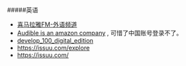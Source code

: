 
#####英语
- [喜马拉雅FM-外语频道](http://www.ximalaya.com/dq/train/)
- [Audible is an amazon company](http://www.audible.com/) , 可惜了中国账号登录不了。
- [develop_100_digital_edition](https://issuu.com/newbayeurope/docs/develop_100_digital_edition)
- <https://issuu.com/explore>
- <https://issuu.com/>



